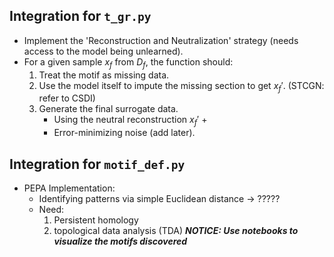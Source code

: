 ## Integration for `t_gr.py`
- Implement the 'Reconstruction and Neutralization' strategy (needs access to the model being unlearned).
- For a given sample $x_f$ from $D_f$, the function should:
    1. Treat the motif as missing data.
    2. Use the model itself to impute the missing section to get $x_f'$. (STCGN: refer to CSDI)
    3. Generate the final surrogate data. 
        + Using the neutral reconstruction $x_f'$ +
        + Error-minimizing noise (add later).

## Integration for `motif_def.py`
- PEPA Implementation:  
    + Identifying patterns via simple Euclidean distance → ?????
    + Need: 
        1. Persistent homology 
        2. topological data analysis (TDA)
***NOTICE: Use notebooks to visualize the motifs discovered***